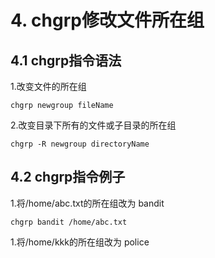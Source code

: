 # 4. chgrp修改文件所在组
## 4.1 chgrp指令语法

1.改变文件的所在组

```
chgrp newgroup fileName
```

2.改变目录下所有的文件或子目录的所在组

```
chgrp -R newgroup directoryName
```
## 4.2 chgrp指令例子
1.将/home/abc.txt的所在组改为 bandit
```
chgrp bandit /home/abc.txt
```
1.将/home/kkk的所在组改为 police